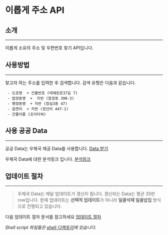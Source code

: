 # 이롭게 주소 API 


## 소개
---
 
이롭게 소유의 주소 및 우편번호 찾기 API입니다.
 
 
## 사용방법
---
 
찾고자 하는 주소를 입력한 후 검색합니다.
검색 유형은 다음과 같습니다.
 

     - 도로명  + 건물번호 (테헤란로37길 7)
     - 법정동명  +  지번 (합정동 390-3)
     - 행정동명  + 지번 (잠실3동 47)
     - 읍면리  + 지번 (장산리 447-1)
     - 건물이름 (조이타워)


## 사용 공공 Data
---
 
공공 Data는 우체국 제공 Data를 사용합니다.
[Data 받기](https://www.epost.go.kr/search/zipcode/areacdAddressDown.jsp)
 
우체국 Data에 대한 분석링크 입니다.
[분석링크](https://docs.google.com/document/d/1g8qYv1fkfzZsEX0xNHLtVKaiS8QhRiOKOdzcqnNAR-k/edit)
 
 
## 업데이트 절차
---
 

 >우체국 Data는 매달 업데이트가 갱신이 됩니다.
 > 갱신되는 Data는 평균 35만 row입니다. 
 >현재 업데이트는 **선택적 업데이트**가 아니라
 >  **일괄삭제 일괄삽입** 방식으로 진행되고 있습니다.

  
다음 업데이트 절차 문서를 참고하세요
[업데이트 절차](https://docs.google.com/document/d/14eX122q6fGBw_STu94zXrxyTybiEv4kY9UzeX7FGGu8/edit)

_Shell script 파일들은  [shell 디렉토리](http://gitlab.iropke.com/arthur/Iropke-Address/tree/develop/shell)에 있습니다._